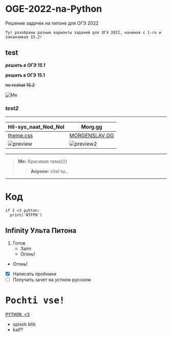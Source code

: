 # OGE-2022-na-Python
 Решение задачек на питоне для ОГЭ 2022

`Тут разобраны разные варианты заданий для ОГЭ 2022, начиная с 1-го и заканчивая 15.2!`

## test

___решать в ОГЭ 15.1___

__решать в ОГЭ 15.1__

~~ne reshat 15.2~~

![Me](https://static.zerochan.net/Iwanaga.Kotoko.full.2844373.jpg)

### ___test2___

---

|Hil-sys_naat_Nod_Nol|Morg.gg|
|--------------------|-------|
|[theme.css](https://github.com/Hil-sys/sla_themes)|[MORGENSLAV.GG](https://github.com/Hil-sys/MORG.GG)|
|![preview](https://cdn.discordapp.com/attachments/853349068771557377/932731737484705812/unknown.png)|![preview2](https://user-images.githubusercontent.com/81441961/149833037-20bc01c8-ced8-433c-b95b-0254de3039cc.png)|

***

> __Me:__ Красивая тема))))
> > __Anyone:__ chel tы..

---

# Код

```
if I <3 pyhton:
  print('WTFPN')
```
## Infinity Ульта Питона

1. Готов
   * Залп
   - Огонь!
* Огонь!

- [x] Написать пробники
- [ ] Получить зачет на устном русском

# <kbd>Pochti vse!</kbd>

<kbd>[PYTHON <3](https://i.pinimg.com/originals/52/6b/3e/526b3e4ffb4150177bf707a65cb4393b.jpg)</kbd>

- spisok blib
- kaif?
